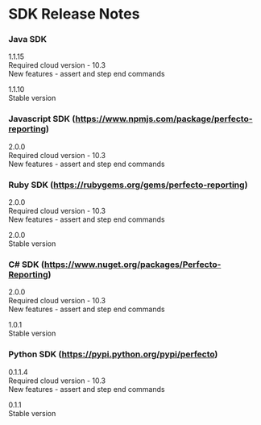 SDK Release Notes
=============

### Java SDK
1.1.15  
Required cloud version - 10.3  
New features - assert and step end commands  

1.1.10  
Stable version

### Javascript SDK (https://www.npmjs.com/package/perfecto-reporting)
2.0.0  
Required cloud version - 10.3  
New features - assert and step end commands  

### Ruby SDK (https://rubygems.org/gems/perfecto-reporting)
2.0.0  
Required cloud version - 10.3  
New features - assert and step end commands  

2.0.0  
Stable version  

### C# SDK (https://www.nuget.org/packages/Perfecto-Reporting)
2.0.0  
Required cloud version - 10.3  
New features - assert and step end commands  

1.0.1  
Stable version  

### Python SDK (https://pypi.python.org/pypi/perfecto)
0.1.1.4  
Required cloud version - 10.3  
New features - assert and step end commands 

0.1.1  
Stable version  
